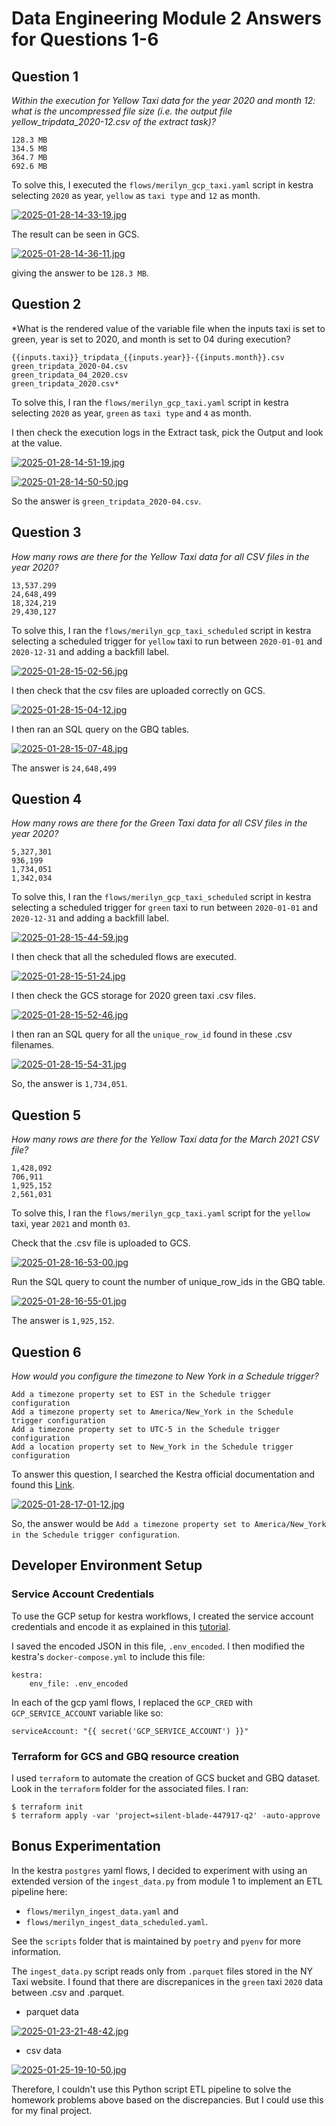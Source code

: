 # Data Engineering Module 2 Answers for Questions 1-6

## Question 1

*Within the execution for Yellow Taxi data for the year 2020 and month 12: what is the uncompressed file size (i.e. the output file yellow_tripdata_2020-12.csv of the extract task)?*

```
128.3 MB
134.5 MB
364.7 MB
692.6 MB
```

To solve this, I executed the `flows/merilyn_gcp_taxi.yaml` script in kestra selecting `2020` as year, `yellow` as `taxi type` and `12` as month.

[![2025-01-28-14-33-19.jpg](https://i.postimg.cc/J0M9P5Lj/2025-01-28-14-33-19.jpg)](https://postimg.cc/472L3tn3)

The result can be seen in GCS.

[![2025-01-28-14-36-11.jpg](https://i.postimg.cc/prW6DVfZ/2025-01-28-14-36-11.jpg)](https://postimg.cc/mznj4s6z)

giving the answer to be `128.3 MB`.

## Question 2

*What is the rendered value of the variable file when the inputs taxi is set to green, year is set to 2020, and month is set to 04 during execution?
```
{{inputs.taxi}}_tripdata_{{inputs.year}}-{{inputs.month}}.csv
green_tripdata_2020-04.csv
green_tripdata_04_2020.csv
green_tripdata_2020.csv*
```

To solve this, I ran the `flows/merilyn_gcp_taxi.yaml` script in kestra selecting `2020` as year, `green` as `taxi type` and `4` as month.

I then check the execution logs in the Extract task, pick the Output and look at the value.

[![2025-01-28-14-51-19.jpg](https://i.postimg.cc/T32LDz5c/2025-01-28-14-51-19.jpg)](https://postimg.cc/yk58qrPJ)

[![2025-01-28-14-50-50.jpg](https://i.postimg.cc/bN9SdyrJ/2025-01-28-14-50-50.jpg)](https://postimg.cc/mthg5GQf)

So the answer is `green_tripdata_2020-04.csv`.

## Question 3

*How many rows are there for the Yellow Taxi data for all CSV files in the year 2020?*
```
13,537.299
24,648,499
18,324,219
29,430,127
```

To solve this, I ran the `flows/merilyn_gcp_taxi_scheduled` script in kestra selecting a scheduled trigger for `yellow` taxi to run between `2020-01-01` and `2020-12-31` and adding a backfill label.

[![2025-01-28-15-02-56.jpg](https://i.postimg.cc/tT8v1drh/2025-01-28-15-02-56.jpg)](https://postimg.cc/N97kSXvM)

I then check that the csv files are uploaded correctly on GCS.

[![2025-01-28-15-04-12.jpg](https://i.postimg.cc/7hV7vwTf/2025-01-28-15-04-12.jpg)](https://postimg.cc/648TnscX)

I then ran an SQL query on the GBQ tables.

[![2025-01-28-15-07-48.jpg](https://i.postimg.cc/jd12DDKR/2025-01-28-15-07-48.jpg)](https://postimg.cc/4mzsMNm0)

The answer is `24,648,499`

## Question 4

*How many rows are there for the Green Taxi data for all CSV files in the year 2020?*
```
5,327,301
936,199
1,734,051
1,342,034
```

To solve this, I ran the `flows/merilyn_gcp_taxi_scheduled` script in kestra selecting a scheduled trigger for `green` taxi to run between `2020-01-01` and `2020-12-31` and adding a backfill label.

[![2025-01-28-15-44-59.jpg](https://i.postimg.cc/QCq3mfnr/2025-01-28-15-44-59.jpg)](https://postimg.cc/H8jRs9gS)


I then check that all the scheduled flows are executed.

[![2025-01-28-15-51-24.jpg](https://i.postimg.cc/GmW5BkqP/2025-01-28-15-51-24.jpg)](https://postimg.cc/5Xm3TFcj)

I then check the GCS storage for 2020 green taxi .csv files.

[![2025-01-28-15-52-46.jpg](https://i.postimg.cc/YqVXV6Kc/2025-01-28-15-52-46.jpg)](https://postimg.cc/bsxHS2wL)


I then ran an SQL query for all the `unique_row_id` found in these .csv filenames.

[![2025-01-28-15-54-31.jpg](https://i.postimg.cc/ZqmLtjwQ/2025-01-28-15-54-31.jpg)](https://postimg.cc/pm0jKQbQ)

So, the answer is `1,734,051`.

## Question 5

*How many rows are there for the Yellow Taxi data for the March 2021 CSV file?*
```
1,428,092
706,911
1,925,152
2,561,031
```

To solve this, I ran the `flows/merilyn_gcp_taxi.yaml` script for the `yellow` taxi, year `2021` and month `03`.

Check that the .csv file is uploaded to GCS.

[![2025-01-28-16-53-00.jpg](https://i.postimg.cc/yxpYHV0N/2025-01-28-16-53-00.jpg)](https://postimg.cc/0KmqG1Wg)

Run the SQL query to count the number of unique_row_ids in the GBQ table.

[![2025-01-28-16-55-01.jpg](https://i.postimg.cc/bvfY8VS1/2025-01-28-16-55-01.jpg)](https://postimg.cc/Hr31922L)

The answer is `1,925,152`.

## Question 6

*How would you configure the timezone to New York in a Schedule trigger?*
```
Add a timezone property set to EST in the Schedule trigger configuration
Add a timezone property set to America/New_York in the Schedule trigger configuration
Add a timezone property set to UTC-5 in the Schedule trigger configuration
Add a location property set to New_York in the Schedule trigger configuration
```

To answer this question, I searched the Kestra official documentation and found this [Link](https://kestra.io/docs/workflow-components/triggers/schedule-trigger).

[![2025-01-28-17-01-12.jpg](https://i.postimg.cc/25XDyHVH/2025-01-28-17-01-12.jpg)](https://postimg.cc/gwR5BHyR)

So, the answer would be `Add a timezone property set to America/New_York in the Schedule trigger configuration`.

## Developer Environment Setup

### Service Account Credentials

To use the GCP setup for kestra workflows, I created the service account credentials and encode it as explained in this [tutorial](https://github.com/m-t-a97/docs/blob/main/content/docs/15.how-to-guides/google-credentials.md).

I saved the encoded JSON in this file, `.env_encoded`. I then modified the kestra's `docker-compose.yml` to include this file:
```
kestra:
    env_file: .env_encoded
```

In each of the gcp yaml flows, I replaced the `GCP_CRED` with `GCP_SERVICE_ACCOUNT` variable like so:

```
serviceAccount: "{{ secret('GCP_SERVICE_ACCOUNT') }}"
```

### Terraform for GCS and GBQ resource creation

I used `terraform` to automate the creation of GCS bucket and GBQ dataset. Look in the `terraform` folder for the associated files.  I ran:
```
$ terraform init
$ terraform apply -var 'project=silent-blade-447917-q2' -auto-approve
```

## Bonus Experimentation

In the kestra `postgres` yaml flows, I decided to experiment with using an extended version of the `ingest_data.py` from module 1 to implement an ETL pipeline here:
- `flows/merilyn_ingest_data.yaml` and 
- `flows/merilyn_ingest_data_scheduled.yaml`.  

See the `scripts` folder that is maintained by `poetry` and `pyenv` for more information.

The `ingest_data.py` script reads only from `.parquet` files stored in the NY Taxi website.  I found that there are discrepanices in the `green` taxi `2020` data between .csv and .parquet.

- parquet data

[![2025-01-23-21-48-42.jpg](https://i.postimg.cc/bvn7Yzfv/2025-01-23-21-48-42.jpg)](https://postimg.cc/bGzC3fJX)

- csv data

[![2025-01-25-19-10-50.jpg](https://i.postimg.cc/hjqHfHK1/2025-01-25-19-10-50.jpg)](https://postimg.cc/DWBCNpJS)

Therefore, I couldn't use this Python script ETL pipeline to solve the homework problems above based on the discrepancies. But I could use this for my final project.

